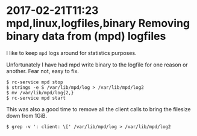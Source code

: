 2017-02-21T11:23 mpd,linux,logfiles,binary
Removing binary data from (mpd) logfiles
========================================

I like to keep `mpd` logs around for statistics purposes.

Unfortunately I have had mpd write binary to the logfile for one reason or
another. Fear not, easy to fix.

    $ rc-service mpd stop
    $ strings -e S /var/lib/mpd/log > /var/lib/mpd/log2
    $ mv /var/lib/mpd/log{2,}
    $ rc-service mpd start

This was also a good time to remove all the client calls to bring the filesize
down from 1GiB.

    $ grep -v ': client: \[' /var/lib/mpd/log > /var/lib/mpd/log2
